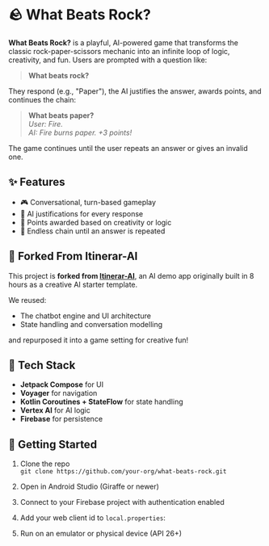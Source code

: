 # 🪨 What Beats Rock?

**What Beats Rock?** is a playful, AI-powered game that transforms the classic rock-paper-scissors mechanic into an infinite loop of logic, creativity, and fun. Users are prompted with a question like:

> **What beats rock?**

They respond (e.g., "Paper"), the AI justifies the answer, awards points, and continues the chain:

> **What beats paper?**  
> *User: Fire.*  
> *AI: Fire burns paper. +3 points!*

The game continues until the user repeats an answer or gives an invalid one.


## ✨ Features

- 🎮 Conversational, turn-based gameplay
- 🧠 AI justifications for every response
- 🎯 Points awarded based on creativity or logic
- 🔄 Endless chain until an answer is repeated


## 🔁 Forked From Itinerar-AI

This project is **forked from [Itinerar-AI](https://github.com/donald-okara/Itinerar-AI)**, an AI demo app originally built in 8 hours as a creative AI starter template.

We reused:

- The chatbot engine and UI architecture
- State handling and conversation modelling

and repurposed it into a game setting for creative fun!


## 🧩 Tech Stack

- **Jetpack Compose** for UI
- **Voyager** for navigation
- **Kotlin Coroutines + StateFlow** for state handling
- **Vertex AI** for AI logic
- **Firebase** for persistence


## 🚀 Getting Started

1. Clone the repo  
   `git clone https://github.com/your-org/what-beats-rock.git`

2. Open in Android Studio (Giraffe or newer)

3. Connect to your Firebase project with authentication enabled

4. Add your web client id to `local.properties`:  

5. Run on an emulator or physical device (API 26+)

